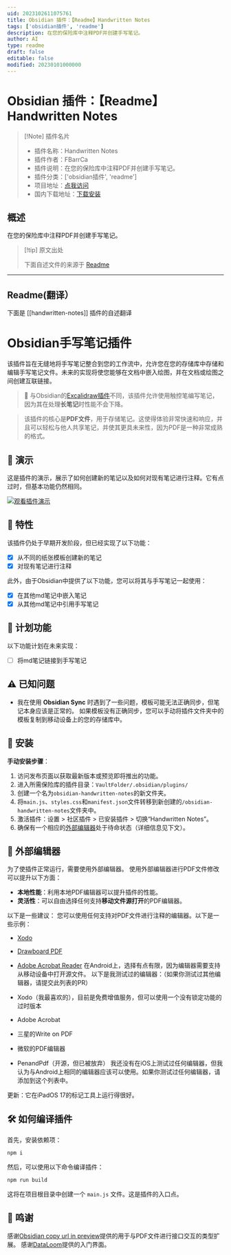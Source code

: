 ```yaml
---
uid: 2023102611075761
title: Obsidian 插件：【Readme】Handwritten Notes
tags: ['obsidian插件', 'readme']
description: 在您的保险库中注释PDF并创建手写笔记。
author: AI
type: readme
draft: false
editable: false
modified: 20230101000000
---
```


# Obsidian 插件：【Readme】Handwritten Notes

> [!Note] 插件名片
> - 插件名称：Handwritten Notes
> - 插件作者：FBarrCa
> - 插件说明：在您的保险库中注释PDF并创建手写笔记。
> - 插件分类：['obsidian插件', 'readme']
> - 项目地址：[点我访问](https://github.com/FBarrca/obsidian-handwritten-notes)
> - 国内下载地址：[下载安装](https://pkmer.cn/products/plugin/pluginMarket/?handwritten-notes)

## 概述

在您的保险库中注释PDF并创建手写笔记。



> [!tip] 原文出处
> 
>下面自述文件的来源于 [Readme](https://ghproxy.net/https://raw.githubusercontent.com/FBarrca/obsidian-handwritten-notes/master/README.md)
> 

---

## Readme(翻译）

下面是 [[handwritten-notes]] 插件的自述翻译


# Obsidian手写笔记插件

该插件旨在无缝地将手写笔记整合到您的工作流中，允许您在您的存储库中存储和编辑手写笔记文件。未来的实现将使您能够在文档中嵌入绘图，并在文档或绘图之间创建互联链接。

> 🔗 与Obsidian的[Excalidraw插件](https://github.com/zsviczian/obsidian-excalidraw-plugin/)不同，该插件允许使用触控笔编写笔记，因为其在处理**长笔记**时性能不会下降。

> 该插件的核心是**PDF文件**，用于存储笔记。这使得体验非常快速和响应，并且可以轻松与他人共享笔记，并使其更具未来性，因为PDF是一种非常成熟的格式。
## 🎥 演示

这是插件的演示，展示了如何创建新的笔记以及如何对现有笔记进行注释。它有点过时，但基本功能仍然相同。

[![观看插件演示](https://img.youtube.com/vi/dkdKeCJzVQA/default.jpg)](https://youtu.be/dkdKeCJzVQA)
## 🚀 特性

该插件仍处于早期开发阶段，但已经实现了以下功能：

- [x] 从不同的纸张模板创建新的笔记
- [x] 对现有笔记进行注释

此外，由于Obsidian中提供了以下功能，您可以将其与手写笔记一起使用：

- [x] 在其他md笔记中嵌入笔记
- [x] 从其他md笔记中引用手写笔记
## 📅 计划功能

以下功能计划在未来实现：

- [ ] 将md笔记链接到手写笔记
## ⚠️ 已知问题

- 我在使用 **Obsidian Sync** 时遇到了一些问题，模板可能无法正确同步，但笔记本身应该是正常的。
  如果模板没有正确同步，您可以手动将插件文件夹中的模板复制到移动设备上的您的存储库中。
## 🔧 安装

**手动安装步骤**：

1. 访问发布页面以获取最新版本或预览即将推出的功能。
2. 进入所需保险库的插件目录：`VaultFolder/.obsidian/plugins/`
3. 创建一个名为`obsidian-handwritten-notes`的新文件夹。
4. 将`main.js`、`styles.css`和`manifest.json`文件转移到新创建的`/obsidian-handwritten-notes`文件夹中。
5. 激活插件：设置 > 社区插件 > 已安装插件 > 切换“Handwritten Notes”。
6. 确保有一个相应的[外部编辑器](#external-editors)处于待命状态（详细信息见下文）。
## 📑 外部编辑器

为了使插件正常运行，需要使用外部编辑器。
使用外部编辑器进行PDF文件修改可以提升以下方面：

- **本地性能**：利用本地PDF编辑器可以提升插件的性能。
- **灵活性**：可以自由选择任何支持**移动文件源打开**的PDF编辑器。

以下是一些建议：
您可以使用任何支持对PDF文件进行注释的编辑器。以下是一些示例：

- [Xodo](https://www.xodo.com/app/)
- [Drawboard PDF](https://www.drawboard.com/pdf/)
- [Adobe Acrobat Reader](https://acrobat.adobe.com/us/en/acrobat/pdf-reader.html)
在Android上，选择有点有限，因为编辑器需要支持从移动设备中打开源文件。
以下是我测试过的编辑器：（如果你测试过其他编辑器，请提交此列表的PR）

- Xodo（我最喜欢的），目前是免费增值服务，但可以使用一个没有锁定功能的过时版本
- Adobe Acrobat
- 三星的Write on PDF
- 微软的PDF编辑器
- PenandPdf（开源，但已被放弃）
我还没有在iOS上测试过任何编辑器，但我认为与Android上相同的编辑器应该可以使用。如果你测试过任何编辑器，请添加到这个列表中。

更新：它在iPadOS 17的标记工具上运行得很好。
## 🛠️ 如何编译插件

首先，安装依赖项：

```bash
npm i
```

然后，可以使用以下命令编译插件：

```bash
npm run build
```

这将在项目根目录中创建一个 `main.js` 文件。这是插件的入口点。
## 🙏 鸣谢

感谢[Obsidian copy url in preview](https://github.com/NomarCub/obsidian-copy-url-in-preview)提供的用于与PDF文件进行接口交互的类型扩展。
感谢[DataLoom](https://github.com/trey-wallis/obsidian-dataloom)提供的入门界面。



